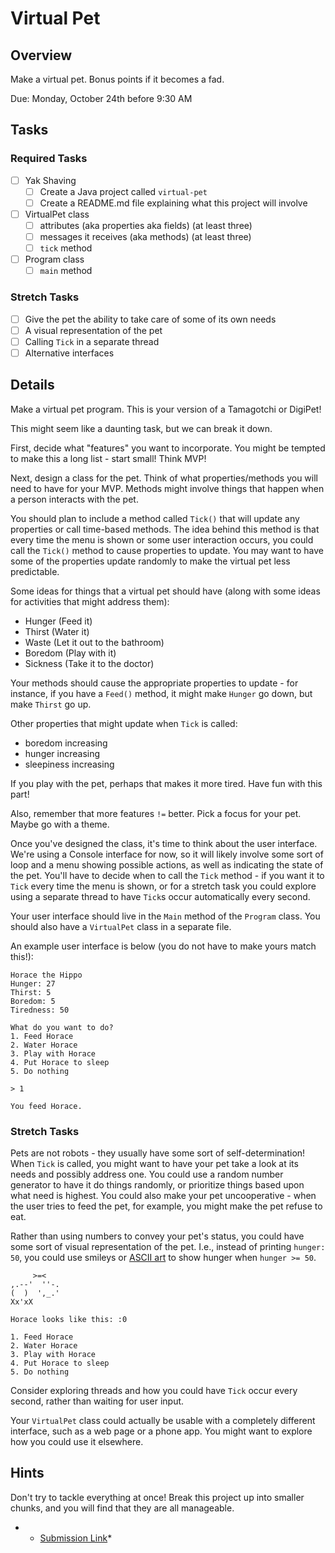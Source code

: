 # Virtual Pet

## Overview

Make a virtual pet. Bonus points if it becomes a fad.

Due: Monday, October 24th before 9:30 AM

## Tasks

### Required Tasks

- [ ] Yak Shaving
  - [ ] Create a Java project called `virtual-pet`
  - [ ] Create a README.md file explaining what this project will involve
- [ ] VirtualPet class
  - [ ] attributes (aka properties aka fields) (at least three)
  - [ ] messages it receives (aka methods) (at least three)
  - [ ] `tick` method
- [ ] Program class
  - [ ] `main` method

### Stretch Tasks

- [ ] Give the pet the ability to take care of some of its own needs
- [ ] A visual representation of the pet
- [ ] Calling `Tick` in a separate thread
- [ ] Alternative interfaces

## Details

Make a virtual pet program. This is your version of a Tamagotchi or DigiPet!

This might seem like a daunting task, but we can break it down.

First, decide what "features" you want to incorporate. You might be tempted to make this a long list - start small! Think MVP!

Next, design a class for the pet. Think of what properties/methods you will need to have for your MVP. Methods might involve things that happen when a person interacts with the pet.

You should plan to include a method called `Tick()` that will update any properties or call time-based methods. The idea behind this method is that every time the menu is shown or some user interaction occurs, you could call the `Tick()` method to cause properties to update. You may want to have some of the properties update randomly to make the virtual pet less predictable.

Some ideas for things that a virtual pet should have (along with some ideas for activities that might address them):

- Hunger (Feed it)
- Thirst (Water it)
- Waste (Let it out to the bathroom)
- Boredom (Play with it)
- Sickness (Take it to the doctor)

Your methods should cause the appropriate properties to update - for instance, if you have a `Feed()` method, it might make `Hunger` go down, but make `Thirst` go up.

Other properties that might update when `Tick` is called:
  - boredom increasing
  - hunger increasing
  - sleepiness increasing

If you play with the pet, perhaps that makes it more tired. Have fun with this part!

Also, remember that more features `!=` better. Pick a focus for your pet. Maybe go with a theme.

Once you've designed the class, it's time to think about the user interface. We're using a Console interface for now, so it will likely involve some sort of loop and a menu showing possible actions, as well as indicating the state of the pet. You'll have to decide when to call the `Tick` method - if you want it to `Tick` every time the menu is shown, or for a stretch task you could explore using a separate thread to have `Tick`s occur automatically every second.

Your user interface should live in the `Main` method of the `Program` class. You should also have a `VirtualPet` class in a separate file.

An example user interface is below (you do not have to make yours match this!):

```
Horace the Hippo
Hunger: 27
Thirst: 5
Boredom: 5
Tiredness: 50

What do you want to do?
1. Feed Horace
2. Water Horace
3. Play with Horace
4. Put Horace to sleep
5. Do nothing

> 1

You feed Horace.
```

### Stretch Tasks

Pets are not robots - they usually have some sort of self-determination! When `Tick` is called, you might want to have your pet take a look at its needs and possibly address one. You could use a random number generator to have it do things randomly, or prioritize things based upon what need is highest. You could also make your pet uncooperative - when the user tries to feed the pet, for example, you might make the pet refuse to eat.

Rather than using numbers to convey your pet's status, you could have some sort of visual representation of the pet. I.e., instead of printing `hunger: 50`, you could use smileys or [ASCII art](https://en.wikipedia.org/wiki/ASCII_art) to show hunger when `hunger >= 50`.
```
     >=<        
,.--'  ''-.
(  )  ',_.'
Xx'xX      

Horace looks like this: :0

1. Feed Horace
2. Water Horace
3. Play with Horace
4. Put Horace to sleep
5. Do nothing
```

Consider exploring threads and how you could have `Tick` occur every second, rather than waiting for user input.

Your `VirtualPet` class could actually be usable with a completely different interface, such as a web page or a phone app. You might want to explore how you could use it elsewhere.

## Hints

Don't try to tackle everything at once! Break this project up into smaller chunks, and you will find that they are all manageable.

-  * [Submission Link](https://goo.gl/forms/klAY4tUOb1Kw9xdq1)*
